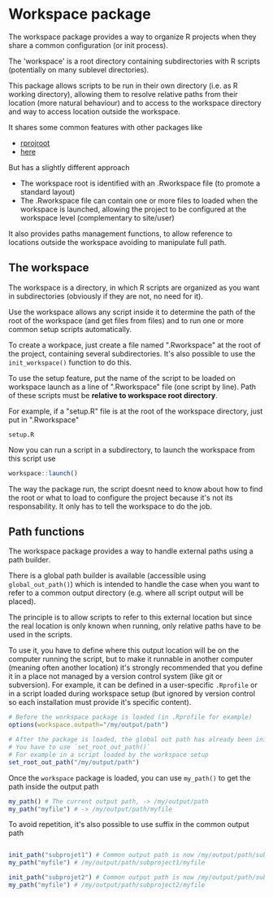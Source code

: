 # Workspace package

The workspace package provides a way to organize R projects when they share a common configuration (or init process).

The 'workspace' is a root directory containing subdirectories with R scripts (potentially on many sublevel directories).

This package allows scripts to be run in their own directory (i.e. as R working directory), allowing them to resolve relative paths from their location (more natural behaviour)
and to access to the workspace directory and way to access location outside the workspace.

It shares some common features with other packages like

- [rprojroot](https://rprojroot.r-lib.org/)
- [here](https://here.r-lib.org/)

But has a slightly different approach

- The workspace root is identified with an .Rworkspace file (to promote a standard layout)
- The .Rworkspace file can contain one or more files to loaded when the workspace is launched, allowing the project to be configured at the workspace level (complementary to site/user)

It also provides paths management functions, to allow reference to locations outside the workspace avoiding to manipulate full path.

## The workspace

The workspace is a directory, in which R scripts are organized as you want in subdirectories (obviously if they are not, no need for it).

Use the workspace allows any script inside it to determine the path of the root of the workspace (and get files from files) and to run one or more common setup scripts automatically. 

To create a workpace, just create a file named ".Rworkspace" at the root of the project, containing several subdirectories.
It's also possible to use the `init_workspace()` function to do this.

To use the setup feature, put the name of the script to be loaded on workspace launch as a line of ".Rworkspace" file (one script by line). Path of these scripts must be **relative to workspace root directory**.

For example, if a "setup.R" file is at the root of the workspace directory, just put in ".Rworkspace"

```
setup.R
```

Now you can run a script in a subdirectory, to launch the workspace from this script use

```R
workspace::launch()
```

The way the package run, the script doesnt need to know about how to find the root or what to load to configure the project because it's not its responsability. It only has to tell the workspace to do the job.

## Path functions

The workspace package provides  a way to handle external paths using a path builder.

There is a global path builder is available (accessible using `global_out_path()`) which is intended to handle the case when you want to refer to a common output directory (e.g. where all script output will be placed).

The principle is to allow scripts to refer to this external location but since the real location is only known when running, only relative paths have to be used in the scripts.

To use it, you have to define where this output location will be on the computer running the script, but to make it runnable in another computer (meaning often another location) it's
strongly recommended that you define it in a place not managed by a version control system (like git or subversion).
For example, it can be defined in a user-specific `.Rprofile` or in a script loaded during workspace setup (but ignored by version control so each installation must provide it's specific content).

```R
# Before the workspace package is loaded (in .Rprofile for example)
options(workspace.outpath="/my/output/path")

# After the package is loaded, the global out path has already been initialized
# You have to use `set_root_out_path()`
# For example in a script loaded by the workspace setup
set_root_out_path("/my/output/path")

```

Once the `workspace` package is loaded, you can use `my_path()` to get the path inside the output path

```R
my_path() # The current output path, -> /my/output/path
my_path("myfile") # -> /my/output/path/myfile
```

To avoid repetition, it's also possible to use suffix in the common output path

```R

init_path("subprojet1") # Common output path is now /my/output/path/subproject1
my_path("myfile") # /my/output/path/subproject1/myfile

init_path("subprojet2") # Common output path is now /my/output/path/subproject2
my_path("myfile") # /my/output/path/subproject2/myfile

```




